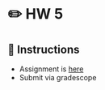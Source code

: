 # ✏️ HW 5

## 📜 Instructions
- Assignment is [here](https://github.com/USAFA-ECE/ece383/blob/main/book/Assignments/files/Homework_5.pdf)
- Submit via gradescope
